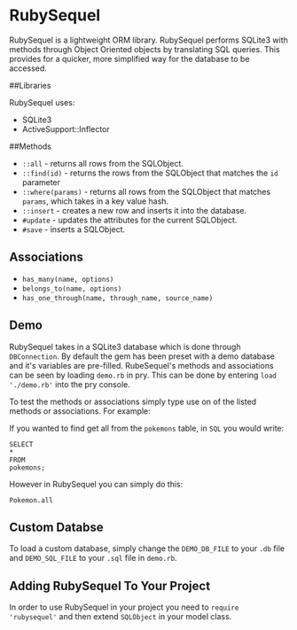 # RubySequel
RubySequel is a lightweight ORM library.  RubySequel performs SQLite3 with methods through Object Oriented objects by translating SQL queries.  This provides for a quicker, more simplified way for the database to be accessed.

##Libraries

RubySequel uses:
* SQLite3
* ActiveSupport::Inflector

##Methods

* `::all` - returns all rows from the SQLObject.
* `::find(id)` - returns the rows from the SQLObject that matches the `id` parameter
* `::where(params)` - returns all rows from the SQLObject that matches `params`, which takes in a key value hash.
* `::insert` - creates a new row and inserts it into the database.
* `#update` - updates the attributes for the current SQLObject.
* `#save` - inserts a SQLObject.

## Associations

* `has_many(name, options)`
* `belongs_to(name, options)`
* `has_one_through(name, through_name, source_name)`

## Demo

RubySequel takes in a SQLite3 database which is done through `DBConnection`.  By default the gem has been preset with a demo database and it's variables are pre-filled.  RubeSequel's methods and associations can be seen by loading `demo.rb` in pry.  This can be done by entering `load './demo.rb'` into the pry console.

To test the methods or associations simply type use on of the listed methods or associations.  For example:

If you wanted to find get all from the `pokemons` table, in `SQL` you would write:

```
SELECT
*
FROM
pokemons;
```

However in RubySequel you can simply do this:

`Pokemon.all`

## Custom Databse

To load a custom database, simply change the `DEMO_DB_FILE` to your `.db` file and `DEMO_SQL_FILE` to your `.sql` file in `demo.rb`.  

## Adding RubySequel To Your Project

In order to use RubySequel in your project you need to `require 'rubysequel'` and then extend `SQLObject` in your model class.
